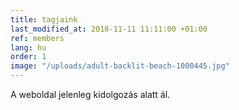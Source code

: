 ```yaml
---
title: tagjaink
last_modified_at: 2018-11-11 11:11:00 +01:00
ref: members
lang: hu
order: 1
image: "/uploads/adult-backlit-beach-1000445.jpg"
---
```


A weboldal jelenleg kidolgozás alatt ál.
